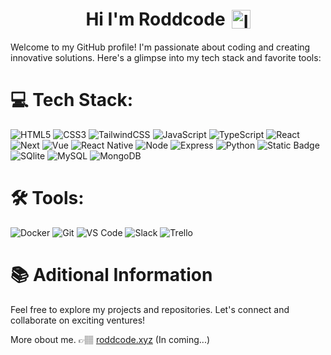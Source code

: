 <h1 align="center" style="display: flex; justify-content: center; align-items: center;">
  Hi I'm Roddcode
  <img src="https://i.postimg.cc/PrCPD3D4/1f44b.gif" alt="Imagen" width="30" style="margin-left: 10px;">
</h1>

Welcome to my GitHub profile! I'm passionate about coding and creating innovative solutions. Here's a glimpse into my tech stack and favorite tools:

# 💻 Tech Stack:
![HTML5](https://img.shields.io/badge/html5-%23E34F26.svg?style=for-the-badge&logo=html5&logoColor=white) ![CSS3](https://img.shields.io/badge/css3-%231572B6.svg?style=for-the-badge&logo=css3&logoColor=white)
![TailwindCSS](https://img.shields.io/badge/tailwindcss-%2338B2AC.svg?style=for-the-badge&logo=tailwind-css&logoColor=white)
![JavaScript](https://img.shields.io/badge/javascript-%23323330.svg?style=for-the-badge&logo=javascript&logoColor=%23F7DF1E)
![TypeScript](https://img.shields.io/badge/TypeScript-3178C6?style=for-the-badge&logo=typescript&logoColor=white)
![React](https://img.shields.io/badge/react-%2320232a.svg?style=for-the-badge&logo=react&logoColor=%2361DAFB)
![Next](https://img.shields.io/badge/NEXT-21232b?style=for-the-badge&logo=next.js)
![Vue](https://img.shields.io/badge/Vue.js-35495E?style=for-the-badge&logo=vuedotjs&logoColor=4FC08D)
![React Native](https://img.shields.io/badge/React%20Native-1473b6?style=for-the-badge&logo=react)
![Node](https://img.shields.io/badge/Node-6BB56B?style=for-the-badge&logo=nodedotjs)
![Express](https://img.shields.io/badge/express-333230?style=for-the-badge&logo=express)
![Python](https://img.shields.io/badge/Python-21232b?style=for-the-badge&logo=python)
![Static Badge](https://img.shields.io/badge/DJango-0f4f37?style=for-the-badge&logo=django)
![SQlite](https://img.shields.io/badge/SQLite-%231572B6.svg?style=for-the-badge&logo=sqlite)
![MySQL](https://img.shields.io/badge/mysql-333230?style=for-the-badge&logo=mysql)
![MongoDB](https://img.shields.io/badge/MongoDB-%234ea94b.svg?style=for-the-badge&logo=mongodb&logoColor=white)

# 🛠️ Tools:
![Docker](https://img.shields.io/badge/docker-333230?style=for-the-badge&logo=docker)
![Git](https://img.shields.io/badge/Git-21232b?style=for-the-badge&logo=git)
![VS Code](https://img.shields.io/badge/VS%20Code-007ACC?style=for-the-badge&logo=visual%20studio%20code)
![Slack](https://img.shields.io/badge/slack-4A154B?style=for-the-badge&logo=slack)
![Trello](https://img.shields.io/badge/trello-007ACC?style=for-the-badge&logo=trello)

# 📚 Aditional Information

Feel free to explore my projects and repositories. Let's connect and collaborate on exciting ventures!

More obout me. 👉🏽 [roddcode.xyz](https://roddcode.xyz) (In coming...)
